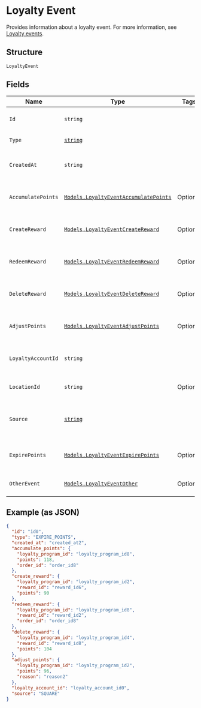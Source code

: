 
# Loyalty Event

Provides information about a loyalty event.
For more information, see [Loyalty events](https://developer.squareup.com/docs/docs/loyalty-api/overview/#loyalty-events).

## Structure

`LoyaltyEvent`

## Fields

| Name | Type | Tags | Description |
|  --- | --- | --- | --- |
| `Id` | `string` |  | The Square-assigned ID of the loyalty event. |
| `Type` | [`string`](/doc/models/loyalty-event-type.md) |  | The type of the loyalty event. |
| `CreatedAt` | `string` |  | The timestamp when the event was created, in RFC 3339 format. |
| `AccumulatePoints` | [`Models.LoyaltyEventAccumulatePoints`](/doc/models/loyalty-event-accumulate-points.md) | Optional | Provides metadata when the event `type` is `ACCUMULATE_POINTS`. |
| `CreateReward` | [`Models.LoyaltyEventCreateReward`](/doc/models/loyalty-event-create-reward.md) | Optional | Provides metadata when the event `type` is `CREATE_REWARD`. |
| `RedeemReward` | [`Models.LoyaltyEventRedeemReward`](/doc/models/loyalty-event-redeem-reward.md) | Optional | Provides metadata when the event `type` is `REDEEM_REWARD`. |
| `DeleteReward` | [`Models.LoyaltyEventDeleteReward`](/doc/models/loyalty-event-delete-reward.md) | Optional | Provides metadata when the event `type` is `DELETE_REWARD`. |
| `AdjustPoints` | [`Models.LoyaltyEventAdjustPoints`](/doc/models/loyalty-event-adjust-points.md) | Optional | Provides metadata when the event `type` is `ADJUST_POINTS`. |
| `LoyaltyAccountId` | `string` |  | The ID of the [loyalty account](#type-LoyaltyAccount) in which the event occurred. |
| `LocationId` | `string` | Optional | The ID of the [location](#type-Location) where the event occurred. |
| `Source` | [`string`](/doc/models/loyalty-event-source.md) |  | Defines whether the event was generated by the Square Point of Sale. |
| `ExpirePoints` | [`Models.LoyaltyEventExpirePoints`](/doc/models/loyalty-event-expire-points.md) | Optional | Provides metadata when the event `type` is `EXPIRE_POINTS`. |
| `OtherEvent` | [`Models.LoyaltyEventOther`](/doc/models/loyalty-event-other.md) | Optional | Provides metadata when the event `type` is `OTHER`. |

## Example (as JSON)

```json
{
  "id": "id0",
  "type": "EXPIRE_POINTS",
  "created_at": "created_at2",
  "accumulate_points": {
    "loyalty_program_id": "loyalty_program_id8",
    "points": 118,
    "order_id": "order_id8"
  },
  "create_reward": {
    "loyalty_program_id": "loyalty_program_id2",
    "reward_id": "reward_id6",
    "points": 90
  },
  "redeem_reward": {
    "loyalty_program_id": "loyalty_program_id8",
    "reward_id": "reward_id2",
    "order_id": "order_id8"
  },
  "delete_reward": {
    "loyalty_program_id": "loyalty_program_id4",
    "reward_id": "reward_id8",
    "points": 104
  },
  "adjust_points": {
    "loyalty_program_id": "loyalty_program_id2",
    "points": 96,
    "reason": "reason2"
  },
  "loyalty_account_id": "loyalty_account_id0",
  "source": "SQUARE"
}
```

